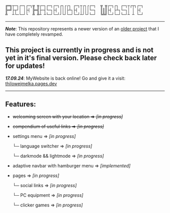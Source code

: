 ```
╔═╗┬─┐┌─┐┌─┐╦ ╦┌─┐┌─┐┌─┐┌┐┌┌┐ ┌─┐┬┌┐┌┌─┐  ╦ ╦┌─┐┌┐ ┌─┐┬┌┬┐┌─┐
╠═╝├┬┘│ │├┤ ╠═╣├─┤└─┐├┤ │││├┴┐├┤ ││││└─┐  ║║║├┤ ├┴┐└─┐│ │ ├┤ 
╩  ┴└─└─┘└  ╩ ╩┴ ┴└─┘└─┘┘└┘└─┘└─┘┴┘└┘└─┘  ╚╩╝└─┘└─┘└─┘┴ ┴ └─┘
```
---                                                                                                                                                                                                      
                                                                                                                                                                                                      
                                                                                                                                                                                                         
***Note***: This repository represents a newer version of an [older project](https://github.com/ProfHasenbein/website) that I have completely revamped.

## This project is currently in progress and is not yet in it's final version. Please check back later for updates!

***17.09.24***: MyWebsite is back online! Go and give it a visit: [thilowejmelka.pages.dev](https://thilo-von-benthen.pages.dev)



---



## Features:

- ~~welcoming screen with your location => *[in progress]*~~
- ~~compendium of useful links        => *[in progress]*~~
- settings menu                       => *[in progress]*
  
  └─ language switcher                => *[in progress]*
  
  └─ darkmode && lightmode            => *[in progress]*
  
- adaptive navbar with hamburger menu => *[implemented]*
  
- pages                               => *[in progress]*
  
  └─ social links                     => *[in progress]*
  
  └─ PC equipment                     => *[in progress]*

  └─ clicker games                     => *[in progress]*
